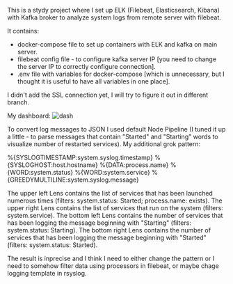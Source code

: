 This is a stydy project where I set up ELK (Filebeat, Elasticsearch, Kibana) with Kafka broker to analyze system logs from remote server with filebeat.

It contains:

- docker-compose file to set up containers with  ELK and kafka on main server.
- filebeat config file - to configure kafka server IP [you need to change the server IP to correctly configure connection].
- .env file with variables for docker-compose [which is unnecessary, but I thought it is useful to have all variables in one place].

I didn't add the SSL connection yet, I will try to figure it out in different branch.


My dashboard:
![dash](https://user-images.githubusercontent.com/78160022/114172296-24d6a180-993e-11eb-8aa5-36820db986db.png)

To convert log messages to JSON I used default Node Pipeline (I tuned it up a little - to parse messages that contain "Started" and "Starting" words to visualize number of restarted services).
My additional grok pattern:

%{SYSLOGTIMESTAMP:system.syslog.timestamp} %{SYSLOGHOST:host.hostname} %{DATA:process.name} %{WORD:system.status} %{WORD:system.service} %{GREEDYMULTILINE:system.syslog.message}

The upper left Lens contains the list of services that has been launched numerous times (filters: system.status: Started; process.name: exists).
The upper right Lens contains the list of services that run on the system (filters: system.service).
The bottom left Lens contains the number of services that has been logging the message beginning with "Starting" (filters: system.status: Starting).
The bottom right Lens contains the number of services that has been logging the message beginning with "Started" (filters: system.status: Started).

The result is inprecise and I think I need to either change the pattern or I need to somehow filter data using processors in filebeat, or maybe chage logging template in rsyslog.
